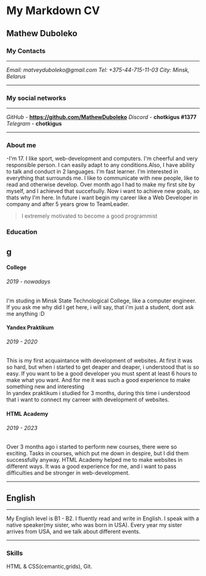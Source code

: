 # My Markdown CV

## Mathew Duboleko

### My Contacts

---

_Email: matveyduboleko@gmail.com_
_Tel: +375-44-715-11-03_
_City: Minsk, Belarus_

---

### My social networks

---

_GitHub_ - **https://github.com/MathewDuboleko**
_Discord_ - **chotkigus #1377**
_Telegram_ - **chotkigus**

---

### About me

-I'm 17. I like sport, web-development and computers.
I'm cheerful and very responsible person. I can easily adapt to any conditions.Also, I have ability to talk and conduct in 2 languages.
I'm fast learner. I'm interested in everything that surrounds me. I like to communicate with new people,
like to read and otherwise develop.
Over month ago I had to make my first site by myself, and I achieved that succefsully. Now i want
to achieve new goals, so thats why I'm here. In future i want begin my career like a Web Developer in company and after 5 years grow to TeamLeader.

> I extremely motivated to become a good programmist

### Education
g
---

#### College

###### 2019 - nowadays

I'm studing in Minsk State Technological College, like a computer engineer.
<br/>If you ask me why did I get here, i will say, that i'm just a student, dont ask me anything :D

#### Yandex Praktikum

###### 2019 - 2020

This is my first acquaintance with development of websites. At first it was so hard, but when i started
to get deaper and deaper, i understood that is so easy. If you want to be a good developer you must spent at least
6 hours to make what you want. And for me it was such a good experience to make something new and interesting
<br>
In yandex praktikum i studied for 3 months, during this time i understood that i want to connect my carreer with
development of websites.


#### HTML Academy

###### 2019 - 2023

Over 3 months ago i started to perform new courses, there were so exciting.
Tasks in courses, whiсh put me down in despire, but I did them successfully anyway.
HTML Academy helped me to make websites in different ways.
It was a good experience for me, and i want to pass difficulties and be stronger in web-development.

---

## English

---

My English level is B1 - B2.
I fluently read and write in English. I speak with a native speaker(my sister, who was born in USA).
Every year my sister arrives from USA, and we talk about different events.

---

### Skills

HTML & CSS(cemantic,grids), Git.
